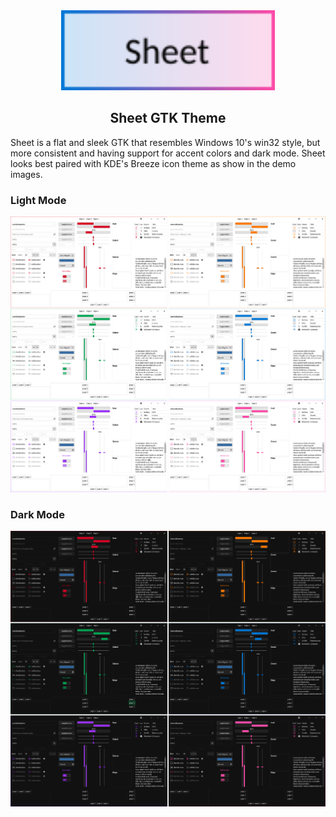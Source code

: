 <center>
    <img height="128" src="logo.svg">
    <h2>Sheet GTK Theme</h2>
</center>

Sheet is a flat and sleek GTK that resembles Windows 10's win32 style, but more consistent and having support for accent colors and dark mode. Sheet looks best paired with KDE's Breeze icon theme as show in the demo images.

### Light Mode
<img src="light.png">


### Dark Mode
<img src="dark.png">